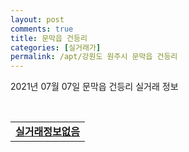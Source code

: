 ```yaml
---
layout: post
comments: true
title: 문막읍 건등리
categories: [실거래가]
permalink: /apt/강원도 원주시 문막읍 건등리
---
```


2021년 07월 07일 문막읍 건등리 실거래 정보

<script type="text/javascript">
  google.charts.load('current', {'packages':['corechart']});
  google.charts.setOnLoadCallback(drawChart);

  function drawChart() {
    var data = google.visualization.arrayToDataTable([['거래일', '매매', '전월세', '전매'], ['20-07', 11, 19, 0], ['20-08', 13, 13, 0], ['20-09', 12, 24, 0], ['20-10', 11, 12, 0], ['20-11', 19, 8, 0], ['20-12', 19, 8, 0], ['21-01', 26, 25, 0], ['21-02', 13, 12, 0], ['21-03', 28, 8, 0], ['21-04', 28, 12, 0], ['21-05', 22, 13, 0], ['21-06', 11, 8, 0], ['21-07', 1, 2, 0]]);

    var options = {
      title: '최근 유형별 거래량 추이',
      legend: { position: 'bottom' }
    };

    var chart = new google.visualization.LineChart(document.getElementById('columnchart_material'));
    chart.draw(data, (options));
  }
</script>

<div id="columnchart_material" style="width: 95%; margin-left: -35px; display: block"></div>
<br>
<table>
  <tr>
    <td colspan="4" style="font-weight: bold;"><a href="https://search.naver.com/search.naver?query=문막읍 건등리 실거래정보없음">실거래정보없음</a></td>
  </tr>
    
</table>
    